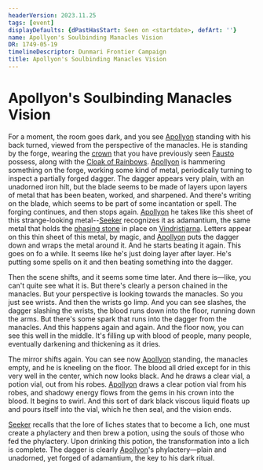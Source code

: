 ```yaml
---
headerVersion: 2023.11.25
tags: [event]
displayDefaults: {dPastHasStart: Seen on <startdate>, defArt: ''}
name: Apollyon's Soulbinding Manacles Vision
DR: 1749-05-19
timelineDescriptor: Dunmari Frontier Campaign
title: Apollyon's Soulbinding Manacles Vision
---
```

# Apollyon's Soulbinding Manacles Vision

For a moment, the room goes dark, and you see [Apollyon](<../../../people/historical-figures/drankorian-emperors/apollyon.md>) standing with his back turned, viewed from the perspective of the manacles. He is standing by the forge, wearing the [crown](<../../../things/artifacts-of-power/crown-of-purity.md>) that you have previously seen [Fausto](<../../../people/chardonians/fausto.md>) possess, along with the [Cloak of Rainbows](<../../../things/artifacts-of-power/cloak-of-rainbows.md>). [Apollyon](<../../../people/historical-figures/drankorian-emperors/apollyon.md>) is hammering something on the forge, working some kind of metal, periodically turning to inspect a partially forged dagger. The dagger appears very plain, with an unadorned iron hilt, but the blade seems to be made of layers upon layers of metal that has been beaten, worked, and sharpened. And there's writing on the blade, which seems to be part of some incantation or spell. The forging continues, and then stops again. [Apollyon](<../../../people/historical-figures/drankorian-emperors/apollyon.md>) he takes like this sheet of this strange-looking metal--[Seeker](<../../../people/pcs/dunmar-fellowship/seeker.md>) recognizes it as adamantium, the same metal that holds the [phasing stone](<../../../things/magic-items/phasing-stones.md>) in place on [Vindristjarna](<../../../things/ships/vindristjarna.md>). Letters appear on this thin sheet of this metal, by magic, and [Apollyon](<../../../people/historical-figures/drankorian-emperors/apollyon.md>) puts the dagger down and  wraps the metal around it. And he starts beating it again. This goes on fo a while. It seems like he's just doing layer after layer. He's putting some spells on it and then beating something into the dagger. 

Then the scene shifts, and it seems some time later. And there is—like, you can't quite see what it is. But there's clearly a person chained in the manacles. But your perspective is looking towards the manacles. So you  just see wrists. And then the wrists go limp. And you can see slashes, the dagger slashing the wrists, the blood runs down into the floor, running down the arms. But there's some spark that runs into the dagger from the manacles. And this happens again and again. And the floor now, you can see this well in the middle. It's filling up with blood of people, many people, eventually darkening and thickening as it dries. 

The mirror shifts again. You can see now [Apollyon](<../../../people/historical-figures/drankorian-emperors/apollyon.md>) standing, the manacles empty, and he is kneeling on the floor. The blood all dried except for in this very well in the center, which now looks black. And he draws a clear vial,  a potion vial, out from his robes. [Apollyon](<../../../people/historical-figures/drankorian-emperors/apollyon.md>) draws a clear potion vial from his robes, and shadowy energy flows from the gems in his crown into the blood. It begins to swirl. And this sort of dark black viscous liquid floats up and pours itself into the vial, which he then seal, and the vision ends.

[Seeker](<../../../people/pcs/dunmar-fellowship/seeker.md>) recalls that the lore of liches states that to become a lich, one must create a phylactery and then brew a potion, using the souls of those who fed the phylactery. Upon drinking this potion, the transformation into a lich is complete. The dagger is clearly [Apollyon](<../../../people/historical-figures/drankorian-emperors/apollyon.md>)'s phylactery—plain and unadorned, yet forged of adamantium, the key to his dark ritual.


